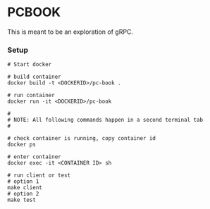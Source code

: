 # PCBOOK

This is meant to be an exploration of gRPC.

### Setup
``` shell
# Start docker

# build container
docker build -t <DOCKERID>/pc-book .

# run container
docker run -it <DOCKERID>/pc-book

#
# NOTE: All following commands happen in a second terminal tab
#

# check container is running, copy container id
docker ps

# enter container
docker exec -it <CONTAINER ID> sh

# run client or test
# option 1
make client
# option 2
make test
```

